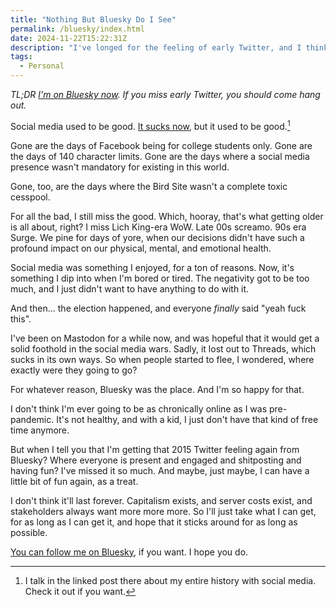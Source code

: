 ```yaml
---
title: "Nothing But Bluesky Do I See"
permalink: /bluesky/index.html
date: 2024-11-22T15:22:31Z
description: "I've longed for the feeling of early Twitter, and I think it's here again."
tags: 
  - Personal
---
```


*TL;DR [I'm on Bluesky now][profile]. If you miss early Twitter, you should come hang out.*

Social media used to be good. [It sucks now](/fuck-social-media/), but it used to be good.[^1]

[^1]: I talk in the linked post there about my entire history with social media. Check it out if you want.

Gone are the days of Facebook being for college students only. Gone are the days of 140 character limits.  Gone are the days where a social media presence wasn't mandatory for existing in this world.

Gone, too, are the days where the Bird Site wasn't a complete toxic cesspool.

For all the bad, I still miss the good. Which, hooray, that's what getting older is all about, right? I miss Lich King-era WoW. Late 00s screamo. 90s era Surge. We pine for days of yore, when our decisions didn't have such a profound impact on our physical, mental, and emotional health.

Social media was something I enjoyed, for a ton of reasons. Now, it's something I dip into when I'm bored or tired. The negativity got to be too much, and I just didn't want to have anything to do with it.

And then... the election happened, and everyone *finally* said "yeah fuck this".

I've been on Mastodon for a while now, and was hopeful that it would get a solid foothold in the social media wars. Sadly, it lost out to Threads, which sucks in its own ways. So when people started to flee, I wondered, where exactly were they going to go?

For whatever reason, Bluesky was the place. And I'm so happy for that.

I don't think I'm ever going to be as chronically online as I was pre-pandemic. It's not healthy, and with a kid, I just don't have that kind of free time anymore.

But when I tell you that I'm getting that 2015 Twitter feeling again from Bluesky? Where everyone is present and engaged and shitposting and having fun? I've missed it so much. And maybe, just maybe, I can have a little bit of fun again, as a treat.

I don't think it'll last forever. Capitalism exists, and server costs exist, and stakeholders always want more more more. So I'll just take what I can get, for as long as I can get it, and hope that it sticks around for as long as possible.

[You can follow me on Bluesky][profile], if you want. I hope you do.

[profile]: https://bsky.app/profile/niclake.me